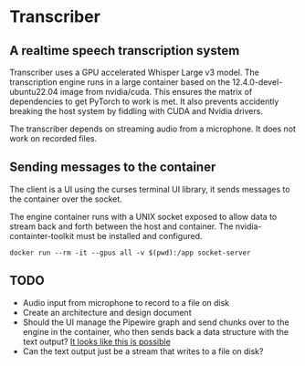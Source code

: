 # Transcriber

## A realtime speech transcription system

Transcriber uses a GPU accelerated Whisper Large v3 model. The transcription engine runs in a large container based on the 12.4.0-devel-ubuntu22.04 image from nvidia/cuda. This ensures the matrix of dependencies to get PyTorch to work is met. It also prevents accidently breaking the host system by fiddling with CUDA and Nvidia drivers.

The transcriber depends on streaming audio from a microphone. It does not work on recorded files.

## Sending messages to the container

The client is a UI using the curses terminal UI library, it sends messages to the container over the socket.

The engine container runs with a UNIX socket exposed to allow data to stream back and forth between the host and container. The nvidia-containter-toolkit must be installed and configured.

`docker run --rm -it --gpus all -v $(pwd):/app socket-server`

## TODO

* Audio input from microphone to record to a file on disk
* Create an architecture and design document
* Should the UI manage the Pipewire graph and send chunks over to the engine in the container, who then sends back a data structure with the text output? [It looks like this is possible](https://stackoverflow.com/a/75775875)
* Can the text output just be a stream that writes to a file on disk?
